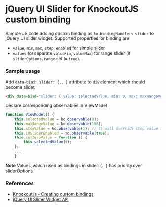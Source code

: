 # jQuery UI Slider for KnockoutJS custom binding
Sample JS code adding custom binding as `ko.bindingHandlers.slider` to jQuery UI slider widget.
Supported properties for binding are
* `value`, `min`, `max`, `step`, `enabled` for simple slider
* `values` (or separate `valueMin`, `valueMax`) for range slider (if `sliderOptions.range` set to `true`).


### Sample usage

Add `data-bind: slider: {...}` attribute to `div` element which should become slider.
```html
<div data-bind="slider: { value: selectedValue, min: 0, max: maxRangeValue, step: stepValue, enabled: isSliderEnabled }, sliderOptions: { min: 0, step: 5 }"></div>
```

Declare corresponding observables in ViewModel
```javascript
function ViewModel() {
    this.selectedValue = ko.observable(0);
	this.maxRangeValue = ko.observable(150);
    this.stepValue = ko.observable(1); // It will override step value in sliderOptions
    this.isSliderEnabled = ko.observable(true);
	this.setZeroValue = function () {
        this.selectedValue(0);
    };
	...
	}
```

**Note** Values, which used as bindings in slider: {...} has priority over sliderOptions.

### References
* [Knockout.js - Creating custom bindings](http://knockoutjs.com/documentation/custom-bindings.html)
* [jQuery UI Slider Widget API](https://api.jqueryui.com/slider/)